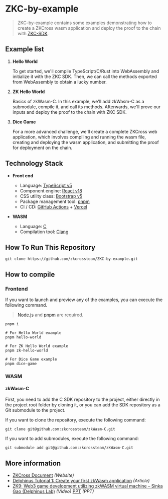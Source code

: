 # ZKC-by-example

> ZKC-by-example contains some examples demonstrating how to create a ZKCross wasm application and deploy the proof to the chain with [ZKC-SDK][1].

## Example list

1.  **Hello World**

    To get started, we'll compile TypeScript/C/Rust into WebAssembly and initialize it with the ZKC SDK. Then, we can call the methods exported from WebAssembly to obtain a lucky number.

2.  **ZK Hello World**

    Basics of zkWasm-C. In this example, we'll add zkWasm-C as a submodule, compile it, and call its methods. Afterwards, we'll prove our inputs and deploy the proof to the chain with ZKC SDK.

3.  **Dice Game**

    For a more advanced challenge, we'll create a complete ZKCross web application, which involves compiling and running the wasm file, creating and deploying the wasm application, and submitting the proof for deployment on the chain.

## Technology Stack

- **Front end**

  - Language: [TypeScript v5][2]
  - Component engine: [React v18][3]
  - CSS utility class: [Bootstrap v5][4]
  - Package management tool: [pnpm][5]
  - CI / CD: [GitHub Actions][6] + [Vercel][7]

- **WASM**

  - Language: [C][8]
  - Compilation tool: [Clang][9]

## How To Run This Repository

```shell
git clone https://github.com/zkcrossteam/ZKC-by-example.git
```

## How to compile

### Frontend

If you want to launch and preview any of the examples, you can execute the following command.

> [Node.js][10] and [pnpm][11] are required.

```shell
pnpm i

# For Hello World example
pnpm hello-world

# For ZK Hello World example
pnpm zk-hello-world

# For Dice Game example
pnpm dice-game
```

### WASM

#### zkWasm-C

First, you need to add the C SDK repository to the project, either directly in the project root folder by cloning it, or you can add the SDK repository as a Git submodule to the project.

If you want to clone the repository, execute the following command:

```shell
git clone git@github.com:zkcrossteam/zkWasm-C.git
```

If you want to add submodules, execute the following command:

```shell
git submodule add git@github.com:zkcrossteam/zkWasm-C.git
```

## More information

- [ZKCross Document][12] _(Website)_
- [Delphinus Tutorial 1: Create your first zkWasm application][13] _(Article)_
- [ZK9: Web3 game development utilizing zkWASM virtual machine – Sinka Gao (Delphinus Lab)][14] _(Video)_ [PPT][15] _(PPT)_

[1]: https://github.com/zkcrossteam/ZKC-SDK
[2]: https://www.typescriptlang.org/
[3]: https://react.dev/
[4]: https://getbootstrap.com/docs/5.3/utilities/api/
[5]: https://pnpm.io/
[6]: https://docs.github.com/en/actions
[7]: https://vercel.com/home
[8]: https://www.gnu.org/software/gnu-c-manual/gnu-c-manual.html
[9]: https://clang.llvm.org/
[10]: https://nodejs.org/en
[11]: https://pnpm.io/
[12]: http://docs.zkcross.org/
[13]: https://delphinuslab.com/2023/01/29/delphinus-tutorial-1-create-your-first-zkwasm-application/
[14]: https://www.youtube.com/watch?v=dLZbfTWLGNI
[15]: https://delphinuslab.com/2023/04/09/talk-was-given-in-zk-summit-9th-in-breakout-session/
